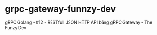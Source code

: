# grpc-gateway-funnzy-dev
gRPC Golang - #12 - RESTfull JSON HTTP API bằng gRPC Gateway - The Funzy Dev

